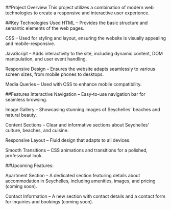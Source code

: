 ##Project Overview
This project utilizes a combination of modern web technologies to create a responsive and interactive user experience.

##Key Technologies Used
HTML – Provides the basic structure and semantic elements of the web pages.

CSS – Used for styling and layout, ensuring the website is visually appealing and mobile-responsive.

JavaScript – Adds interactivity to the site, including dynamic content, DOM manipulation, and user event handling.

Responsive Design – Ensures the website adapts seamlessly to various screen sizes, from mobile phones to desktops.

Media Queries – Used with CSS to enhance mobile compatibility.

##Features
Interactive Navigation – Easy-to-use navigation bar for seamless browsing.

Image Gallery – Showcasing stunning images of Seychelles' beaches and natural beauty.

Content Sections – Clear and informative sections about Seychelles' culture, beaches, and cuisine.

Responsive Layout – Fluid design that adapts to all devices.

Smooth Transitions – CSS animations and transitions for a polished, professional look.

##Upcoming Features:

Apartment Section – A dedicated section featuring details about accommodation in Seychelles, including amenities, images, and pricing (coming soon).

Contact Information – A new section with contact details and a contact form for inquiries and bookings (coming soon).
